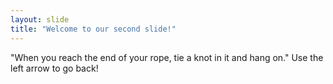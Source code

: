 ```yaml
---
layout: slide
title: "Welcome to our second slide!"
---
```

"When you reach the end of your rope, tie a knot in it and hang on."
Use the left arrow to go back!
